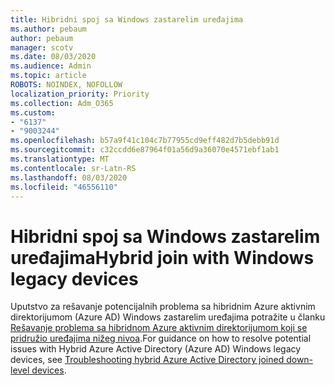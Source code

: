 ```yaml
---
title: Hibridni spoj sa Windows zastarelim uređajima
ms.author: pebaum
author: pebaum
manager: scotv
ms.date: 08/03/2020
ms.audience: Admin
ms.topic: article
ROBOTS: NOINDEX, NOFOLLOW
localization_priority: Priority
ms.collection: Adm_O365
ms.custom:
- "6137"
- "9003244"
ms.openlocfilehash: b57a9f41c104c7b77955cd9eff482d7b5debb91d
ms.sourcegitcommit: c32ccdd6e87964f01a56d9a36070e4571ebf1ab1
ms.translationtype: MT
ms.contentlocale: sr-Latn-RS
ms.lasthandoff: 08/03/2020
ms.locfileid: "46556110"
---
```

# <a name="hybrid-join-with-windows-legacy-devices"></a><span data-ttu-id="a772f-102">Hibridni spoj sa Windows zastarelim uređajima</span><span class="sxs-lookup"><span data-stu-id="a772f-102">Hybrid join with Windows legacy devices</span></span>

<span data-ttu-id="a772f-103">Uputstvo za rešavanje potencijalnih problema sa hibridnim Azure aktivnim direktorijumom (Azure AD) Windows zastarelim uređajima potražite u članku [Rešavanje problema sa hibridnom Azure aktivnim direktorijumom koji se pridružio uređajima nižeg nivoa](https://docs.microsoft.com/azure/active-directory/devices/troubleshoot-hybrid-join-windows-legacy).</span><span class="sxs-lookup"><span data-stu-id="a772f-103">For guidance on how to resolve potential issues with Hybrid Azure Active Directory (Azure AD) Windows legacy devices, see [Troubleshooting hybrid Azure Active Directory joined down-level devices](https://docs.microsoft.com/azure/active-directory/devices/troubleshoot-hybrid-join-windows-legacy).</span></span> 
